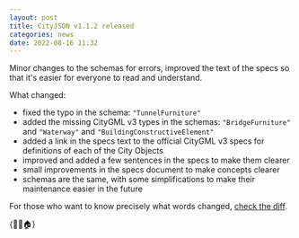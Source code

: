 ```yaml
---
layout: post
title: CityJSON v1.1.2 released
categories: news
date: 2022-08-16 11:32
---
```


Minor changes to the schemas for errors, improved the text of the specs so that it's easier for everyone to read and understand.

What changed: 

  - fixed the typo in the schema: `"TunnelFurniture"`
  - added the missing CityGML v3 types in the schemas: `"BridgeFurniture"` and `"Waterway"` and `"BuildingConstructiveElement"`
  - added a link in the specs text to the official CityGML v3 specs for definitions of each of the City Objects
  - improved and added a few sentences in the specs to make them clearer
  - small improvements in the specs document to make concepts clearer
  - schemas are the same, with some simplifications to make their maintenance easier in the future

For those who want to know precisely what words changed, [check the diff](https://github.com/cityjson/specs/compare/1.1.1...1.1.2).

{🌳🏢🏠}